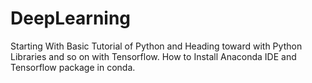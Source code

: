 # DeepLearning
Starting With Basic Tutorial of Python and Heading toward with Python Libraries and so on with Tensorflow. How to Install Anaconda IDE and Tensorflow package in conda.
